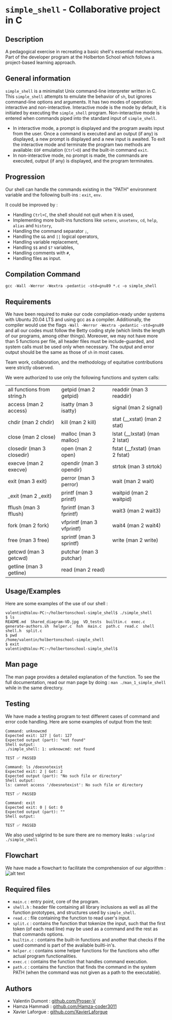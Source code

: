 # `simple_shell` - Collaborative project in C

## Description
A pedagogical exercise in recreating a basic shell's essential mechanisms.
Part of the developer program at the Holberton School which follows a 
project-based learning approach.

## General information
`simple_shell` is a minimalist Unix command-line interpreter written in C. This
`simple_shell` attempts to emulate the behavior of `sh`, but ignores
command-line options and arguments. It has two modes of operation: interactive
and non-interactive. Interactive mode is the mode by default, it is initiated
by  executing  the `simple_shell` program. Non-interactive mode is entered when
commands piped into the standard input of `simple_shell`. 
+ In interactive mode, a prompt is displayed and the program awaits input from
the user.  Once a command is executed and an output (if any) is displayed, a new
prompt is displayed and a new input is awaited. To exit the interactive mode and
terminate the program two methods are available: `EOF`  emulation (`Ctrl+D`) and
the built-in command `exit`. 
+ In non-interactive mode, no prompt is made, the commands are executed, output 
(if any) is displayed, and the program terminates.
## Progression
Our shell can handle the commands existing in the "PATH" environment variable and the following built-ins : ```exit```, ```env```.

It could be improved by :
- Handling ```Ctrl+C```, the shell should not quit when it is used,
- Implementing more built-ins functions like ```setenv```, ```unsetenv```, ```cd```, ```help```, ```alias``` and ```history```,
- Handling the command separator ```;```,
- Handling the ```&&``` and ```||``` logical operators,
- Handling variable replacement,
- Handling ```$$``` and ```$?``` variables,
- Handling comments with ```#```,
- Handling files as input.

## Compilation Command
```gcc -Wall -Werror -Wextra -pedantic -std=gnu89 *.c -o simple_shell```

## Requirements
We have been required to make our code compilation-ready under systems with 
Ubuntu 20.04 LTS and using gcc as a compiler. Additionally, the compiler would
use the flags ```-Wall -Werror -Wextra -pedantic -std=gnu89``` and all our codes must
follow the Betty coding style (which limits the length of our programs, among 
other things).
Moreover, we may not have more than 5 functions per file, all header files must
be include-guarded, and system calls must be used only when necessary.
The output and error output should be the same as those of ```sh``` in most
cases.

Team work, collaboration, and the methodology of equitative contributions were
strictly observed.

We were authorized to use only the following functions and system calls:
<table>
	<tr>
		<td>all functions from string.h</td>
		<td>getpid (man 2 getpid)</td>
		<td>readdir (man 3 readdir)</td>
	</tr>
	<tr>
		<td>access (man 2 access)</td>
		<td>isatty (man 3 isatty)</td>
		<td>signal (man 2 signal)</td>
	</tr>
	<tr>
		<td>chdir (man 2 chdir)</td>
		<td>kill (man 2 kill)</td>
		<td>stat (__xstat) (man 2 stat)</td>
	</tr>
	<tr>
		<td>close (man 2 close)</td>
		<td>malloc (man 3 malloc)</td>
		<td>lstat (__lxstat) (man 2 lstat)</td>
	</tr>
	<tr>
		<td>closedir (man 3 closedir)</td>
		<td>open (man 2 open)</td>
		<td>fstat (__fxstat) (man 2 fstat)</td>
	</tr>
	<tr>
		<td>execve (man 2 execve)</td>
		<td>opendir (man 3 opendir)</td>
		<td>strtok (man 3 strtok)</td>
	</tr>
	<tr>
		<td>exit (man 3 exit)</td>
		<td>perror (man 3 perror)</td>
		<td>wait (man 2 wait)</td>
	</tr>
	<tr>
		<td>_exit (man 2 _exit)</td>
		<td>printf (man 3 printf)</td>
		<td>waitpid (man 2 waitpid)</td>
	</tr>
	<tr>
		<td>fflush (man 3 fflush)</td>
		<td>fprintf (man 3 fprintf)</td>
		<td>wait3 (man 2 wait3)</td>
	</tr>
	<tr>
		<td>fork (man 2 fork)</td>
		<td>vfprintf (man 3 vfprintf)</td>
		<td>wait4 (man 2 wait4)</td>
	</tr>
	<tr>
		<td>free (man 3 free)</td>
		<td>sprintf (man 3 sprintf)</td>
		<td>write (man 2 write)</td>
	</tr>
	<tr>
		<td>getcwd (man 3 getcwd)</td>
		<td>putchar (man 3 putchar)</td>
	</tr>
	<tr>
		<td>getline (man 3 getline)</td>
		<td>read (man 2 read)</td>
	</tr>
</table>

## Usage/Examples
Here are some examples of the use of our shell :

```
valentin@Valou-PC:~/holbertonschool-simple_shell$ ./simple_shell
$ ls
README.md  Shared_diagram-VD.jpg  VD_tests  builtin.c  exec.c  generate-authors.sh  helper.c  hsh  main.c  path.c  read.c  shell  shell.h  split.c
$ pwd
/home/valentin/holbertonschool-simple_shell
$ exit
valentin@Valou-PC:~/holbertonschool-simple_shell$
```

## Man page
The man page provides a detailed explanation of the function. To see the full
documentation, read our man page by doing : 
```man ./man_1_simple_shell``` while in the same directory.

## Testing
We have made a testing program to test different cases of command and error code handling.
Here are some examples of output from the test:

```
Command: unknowcmd
Expected exit: 127 | Got: 127
Expected output (part): "not found"
Shell output:
./simple_shell: 1: unknowcmd: not found

TEST ✅ PASSED

Command: ls /doesnotexist
Expected exit: 2 | Got: 2
Expected output (part): "No such file or directory"
Shell output:
ls: cannot access '/doesnotexist': No such file or directory

TEST ✅ PASSED

Command: exit
Expected exit: 0 | Got: 0
Expected output (part): ""
Shell output:

TEST ✅ PASSED
```

We also used valgrind to be sure there are no memory leaks :
```valgrind ./simple_shell```

## Flowchart
We have made a flowchart to facilitate the comprehension of our algorithm :
![alt text](Shared_diagram-VD.jpg)

## Required files
- `main.c` : entry point, core of the program.
- `shell.h` : header file containing all library inclusions as well as all the 
	function prototypes, and structures used by `simple_shell`.
- `read.c` : file containing the function to read user's input.
- `split.c` : contains the function that tokenize the input, such that the first
	token (of each read line) may be used as a command and the rest as that
	commands options.
- `builtin.c` : contains the built-in functions and another that checks if the
	used command is part of the available builti-in's. 
- `helper.c` : contains some helper functions for the functions who offer actual
	program functionalities.
- `exec.c` : contains the function that handles command execution.
- `path.c` : contains the function that finds the command in the system PATH
	(when the command was not given as a path to the executable).

## Authors
* Valentin Dumont : [github.com/Proser-V](https://github.com/Proser-V)
* Hamza Hammadi : [github.com/Hamza-coder3011](https://github.com/Hamza-coder3011)
* Xavier Laforgue : [github.com/XavierLaforgue](https://github.com/XavierLaforgue)
